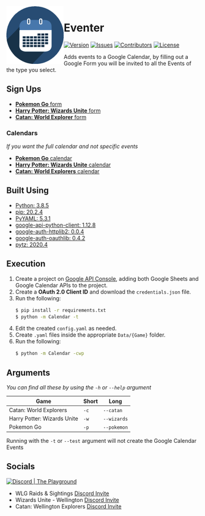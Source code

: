 <img src="./logo.png" align="left" width="150" height="150" alt="Eventer Logo">

# Eventer
[![Version](https://img.shields.io/github/tag-pre/Macro303/Eventer.svg?label=version&style=flat-square)](https://github.com/Macro303/Eventer/releases)
[![Issues](https://img.shields.io/github/issues/Macro303/Eventer.svg?style=flat-square)](https://github.com/Macro303/Eventer/issues)
[![Contributors](https://img.shields.io/github/contributors/Macro303/Eventer.svg?style=flat-square)](https://github.com/Macro303/Eventer/graphs/contributors)
[![License](https://img.shields.io/github/license/Macro303/Eventer.svg?style=flat-square)](https://opensource.org/licenses/MIT)

Adds events to a Google Calendar, by filling out a Google Form you will be invited to all the Events of the type you select.

## Sign Ups
 - [**Pokemon Go** form](https://forms.gle/PFGsN4YyugzMFmWT7)
 - [**Harry Potter: Wizards Unite** form](https://forms.gle/wFTtK4pWhUJ5HBp36)
 - [**Catan: World Explorer** form](https://forms.gle/9FTx2hdgKxmEgPDs6)

### Calendars
*If you want the full calendar and not specific events*
 - [**Pokemon Go** calendar](https://calendar.google.com/calendar?cid=MDZqaTEyY2tkZmVtbmFtNjJpb2MwbTZvbDRAZ3JvdXAuY2FsZW5kYXIuZ29vZ2xlLmNvbQ)
 - [**Harry Potter: Wizards Unite** calendar](https://calendar.google.com/calendar?cid=N2t2c2pkcGlnOHE3YWRjdmdhbzZmbTU2NmtAZ3JvdXAuY2FsZW5kYXIuZ29vZ2xlLmNvbQ)
 - [**Catan: World Explorers** calendar](https://calendar.google.com/calendar?cid=cDJmMTV1djVhZW5hdTkxM3B0amk0dGJvajhAZ3JvdXAuY2FsZW5kYXIuZ29vZ2xlLmNvbQ)

## Built Using
 - [Python: 3.8.5](https://www.python.org/)
 - [pip: 20.2.4](https://pypi.org/project/pip/)
 - [PyYAML: 5.3.1](https://pypi.org/project/PyYAML/)
 - [google-api-python-client: 1.12.8](https://pypi.org/project/google-api-python-client/)
 - [google-auth-httplib2: 0.0.4](https://pypi.org/project/google-auth-httplib2/)
 - [google-auth-oauthlib: 0.4.2](https://pypi.org/project/google-auth-oauthlib/)
 - [pytz: 2020.4](https://pypi.org/project/pytz/)

## Execution
1. Create a project on [Google API Console](https://console.developers.google.com/apis/dashboard), adding both Google Sheets and Google Calendar APIs to the project.
2. Create a **OAuth 2.0 Client ID** and download the `credentials.json` file.
3. Run the following:
   ```bash
   $ pip install -r requirements.txt
   $ python -m Calendar -t
   ```
4. Edit the created `config.yaml` as needed.
5. Create `.yaml` files inside the appropriate `Data/{Game}` folder.
6. Run the following:
   ```bash
   $ python -m Calendar -cwp
   ```

## Arguments
*You can find all these by using the `-h` or `--help` argument*

| Game | Short | Long |
| ---- | ----- | ---- |
| Catan: World Explorers | `-c` | `--catan` |
| Harry Potter: Wizards Unite | `-w` | `--wizards` |
| Pokemon Go | `-p` | `--pokemon` |

Running with the `-t` or `--test` argument will not create the Google Calendar Events


## Socials
[![Discord | The Playground](https://discord.com/api/v6/guilds/618581423070117932/widget.png?style=banner2)](https://discord.gg/nqGMeGg)  
 - WLG Raids & Sightings [Discord Invite](https://discord.gg/47gyFPE)
 - Wizards Unite - Wellington [Discord Invite](https://discord.gg/dy3ZhkT)
 - Catan: Wellington Explorers [Discord Invite](https://discord.gg/kFyCveQ)
